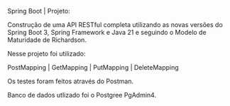 Spring Boot | Projeto: 

Construção de uma API RESTful completa utilizando as novas versões do Spring Boot 3, Spring Framework e Java 21 e seguindo o Modelo de Maturidade de Richardson. 

Nesse projeto foi utilizado:

PostMapping | GetMapping | PutMapping | DeleteMapping

Os testes foram feitos através do Postman.

Banco de dados utlizado foi o Postgree PgAdmin4.
